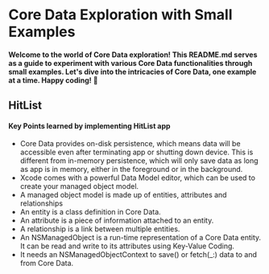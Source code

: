 # Core Data Exploration with Small Examples

#### Welcome to the world of Core Data exploration! This README.md serves as a guide to experiment with various Core Data functionalities through small examples. Let's dive into the intricacies of Core Data, one example at a time. Happy coding! 🚀

## HitList
#### Key Points learned by implementing **HitList** app

- Core Data provides on-disk persistence, 
  which means data will be accessible even after terminating app or shutting down device.
  This is different from in-memory persistence, which will only save data as long as app is in memory, either in the foreground or in the background.
- Xcode comes with a powerful Data Model editor, which can be used to create your managed object model.
- A managed object model is made up of entities, attributes and relationships
- An entity is a class definition in Core Data.
- An attribute is a piece of information attached to an entity.
- A relationship is a link between multiple entities.
- An NSManagedObject is a run-time representation of a Core Data entity. It can be read and write to its attributes using Key-Value Coding.
- It needs an NSManagedObjectContext to save() or fetch(_:) data to and from Core Data.
